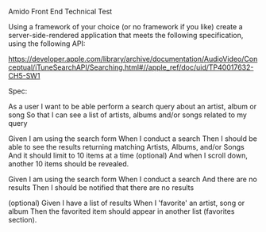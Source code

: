 Amido Front End Technical Test

Using a framework of your choice (or no framework if you like) create a server-side-rendered application that meets the following specification, using the following API:

https://developer.apple.com/library/archive/documentation/AudioVideo/Conceptual/iTuneSearchAPI/Searching.html#//apple_ref/doc/uid/TP40017632-CH5-SW1

Spec:

As a user
I want to be able perform a search query about an artist, album or song
So that I can see a list of artists, albums and/or songs related to my query

Given I am using the search form
When I conduct a search
Then I should be able to see the results returning matching Artists, Albums, and/or Songs
And it should limit to 10 items at a time
(optional) And when I scroll down, another 10 items should be revealed.

Given I am using the search form
When I conduct a search
And there are no results
Then I should be notified that there are no results

(optional)
Given I have a list of results
When I 'favorite' an artist, song or album
Then the favorited item should appear in another list (favorites section).
